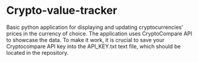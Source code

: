 # Crypto-value-tracker

Basic python application for displaying and updating cryptocurrencies' prices in the currency of choice. The application uses CryptoCompare API to showcase the data. To make it work, it is crucial to save your Cryptocompare API key into the API_KEY.txt text file, which should be located in the repository.
